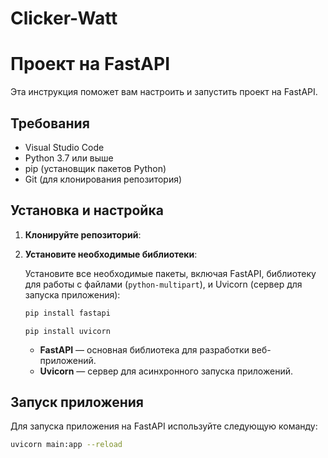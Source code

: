# Clicker-Watt
# Проект на FastAPI

Эта инструкция поможет вам настроить и запустить проект на FastAPI. 

## Требования

- Visual Studio Code
- Python 3.7 или выше
- pip (установщик пакетов Python)
- Git (для клонирования репозитория)

## Установка и настройка

1. **Клонируйте репозиторий**:


2. **Установите необходимые библиотеки**:

    Установите все необходимые пакеты, включая FastAPI, библиотеку для работы с файлами (`python-multipart`), и Uvicorn (сервер для запуска приложения):

    ```bash
    pip install fastapi
     ```
    ```
    pip install uvicorn
    ```
    

    - **FastAPI** — основная библиотека для разработки веб-приложений.
    - **Uvicorn** — сервер для асинхронного запуска приложений.

## Запуск приложения

Для запуска приложения на FastAPI используйте следующую команду:

```bash
uvicorn main:app --reload
